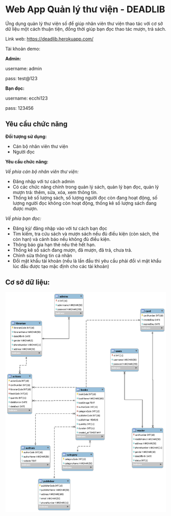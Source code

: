 # Web App Quản lý thư viện - DEADLIB
Ứng dụng quản lý thư viện số để giúp nhân viên thư viện thao tác với cơ sở dữ liệu một cách thuận tiện, đồng thời giúp bạn đọc thao tác mượn, trả sách.

Link web: https://deadlib.herokuapp.com/

Tài khoản demo:

**Admin:**

username: admin

pass: test@123

**Bạn đọc:**

username: ecchi123

pass: 123456

## Yêu cầu chức năng
**Đối tượng sử dụng:** 
+ Cán bộ nhân viên thư viện
+ Người đọc

**Yêu cầu chức năng:**

_Về phía cán bộ nhân viên thư viện:_
+ Đăng nhập với tư cách admin
+ Có các chức năng chính trong quản lý sách, quản lý bạn đọc, quản lý mượn trả: thêm, sửa, xóa, xem thông tin.
+ Thống kê số lượng sách, số lượng người đọc còn đang hoạt động, số lượng người đọc không còn hoạt động, thống kê số lượng sách đang được mượn.

_Về phía bạn đọc:_
+ Đăng ký/ đăng nhập vào với tư cách bạn đọc
+ Tìm kiếm, tra cứu sách và mượn sách nếu đủ điều kiện (còn sách, thẻ còn hạn) và cảnh báo nếu không đủ điều kiện.
+ Thông báo gia hạn thẻ nếu thẻ hết hạn.
+ Thống kê số sách đang mượn, đã mượn, đã trả, chưa trả.
+ Chỉnh sửa thông tin cá nhân
+ Đổi mật khẩu tài khoản (nếu là lần đầu thì yêu cầu phải đổi vì mật khẩu lúc đầu được tạo mặc định cho các tài khoản)

## Cơ sở dữ liệu:

![Library Model Database](https://github.com/ecchi1234/-CSDL-WebApp-Library-Management/blob/master/lib-eer-diagram-updated.png)
